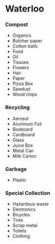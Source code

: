 # Waterloo

### Compost
- Organics
- Butcher paper
- Cotton balls
- Food
- Oil
- Tissues
- Flowers
- Hair
- Paper
- Pizza Box
- Sawdust
- Wood chips

### Recycling
- Aerosol
- Aluminum Foil
- Boxboard
- Cardboard
- Glass
- Juice Box
- Metal Can
- Milk Carton

### Garbage
- Plastic

### Special Collection
- Hazardous waste
- Electronics
- Bicycles
- Tires
- Scrap metal
- Toilets
- Clothing


